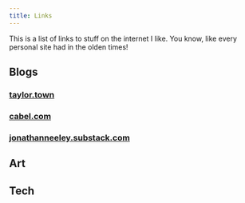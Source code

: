 ```yaml
---
title: Links
---
```


This is a list of links to stuff on the internet I like. You know, like every personal site had in the olden times!

## Blogs

### [taylor.town](https://taylor.town)

### [cabel.com](https://cabel.com)

### [jonathanneeley.substack.com](https://jonathanneeley.substack.com/)
  
## Art

  

## Tech